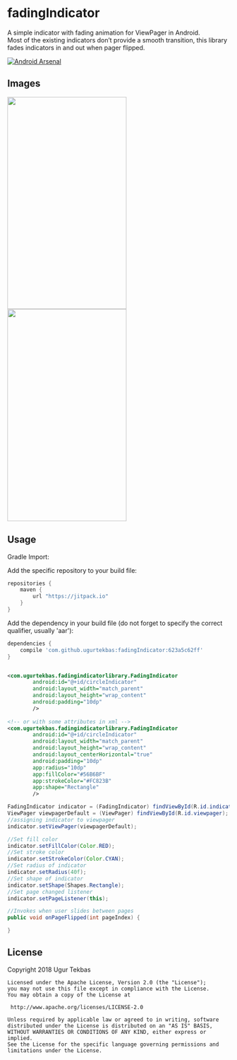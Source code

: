 # fadingIndicator
A simple indicator with fading animation for ViewPager in Android.
<br>
Most of the existing indicators don’t provide a smooth transition, this library fades indicators in and out when pager flipped.

[![Android Arsenal](https://img.shields.io/badge/Android%20Arsenal-fadingIndicator-green.svg?style=true)](https://android-arsenal.com/details/1/3505)

<H2>Images</H2>
<img width="270px" height="480" src="/images/1.gif" />
<img width="270px" height="480" src="/images/2.png" />
<br>

<H2>Usage</H2>
Gradle Import:

Add the specific repository to your build file:
```groovy
repositories {
    maven {
        url "https://jitpack.io"
    }
}
```
Add the dependency in your build file (do not forget to specify the correct qualifier, usually 'aar'):
```groovy
dependencies {
    compile 'com.github.ugurtekbas:fadingIndicator:623a5c62ff'
}
```

```xml

<com.ugurtekbas.fadingindicatorlibrary.FadingIndicator
        android:id="@+id/circleIndicator"
        android:layout_width="match_parent"
        android:layout_height="wrap_content"
        android:padding="10dp"
        />
        
<!-- or with some attributes in xml -->        
<com.ugurtekbas.fadingindicatorlibrary.FadingIndicator
        android:id="@+id/circleIndicator"
        android:layout_width="match_parent"
        android:layout_height="wrap_content"
        android:layout_centerHorizontal="true"
        android:padding="10dp"
        app:radius="10dp"
        app:fillColor="#56B6BF"
        app:strokeColor="#FC823B"
        app:shape="Rectangle"
        />
```

```java
FadingIndicator indicator = (FadingIndicator) findViewById(R.id.indicator);
ViewPager viewpagerDefault = (ViewPager) findViewById(R.id.viewpager);
//assigning indicator to viewpager
indicator.setViewPager(viewpagerDefault);

//Set fill color
indicator.setFillColor(Color.RED);
//Set stroke color
indicator.setStrokeColor(Color.CYAN);
//Set radius of indicator
indicator.setRadius(40f);
//Set shape of indicator
indicator.setShape(Shapes.Rectangle);
//Set page changed listener
indicator.setPageListener(this);

//Invokes when user slides between pages
public void onPageFlipped(int pageIndex) {

}

```
<H2>License</H2>
    Copyright 2018 Ugur Tekbas

    Licensed under the Apache License, Version 2.0 (the "License");
    you may not use this file except in compliance with the License.
    You may obtain a copy of the License at

     http://www.apache.org/licenses/LICENSE-2.0

    Unless required by applicable law or agreed to in writing, software
    distributed under the License is distributed on an "AS IS" BASIS,
    WITHOUT WARRANTIES OR CONDITIONS OF ANY KIND, either express or implied.
    See the License for the specific language governing permissions and
    limitations under the License.
